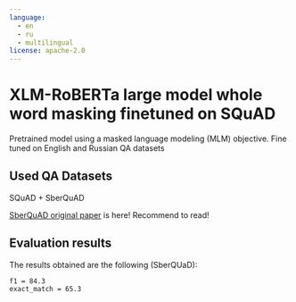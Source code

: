 ```yaml
---
language: 
  - en
  - ru
  - multilingual
license: apache-2.0
---
```

# XLM-RoBERTa large model whole word masking finetuned on SQuAD
Pretrained model using a masked language modeling (MLM) objective. 
Fine tuned on English and Russian QA datasets

## Used QA Datasets
SQuAD + SberQuAD

[SberQuAD original paper](https://arxiv.org/pdf/1912.09723.pdf) is here! Recommend to read!

## Evaluation results
The results obtained are the following (SberQUaD):
```
f1 = 84.3
exact_match = 65.3
